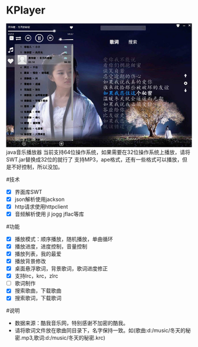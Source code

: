 # KPlayer
![img](./KPlayer/src/images/kp.jpg)
java音乐播放器
当前支持64位操作系统，如果需要在32位操作系统上播放，请将SWT.jar替换成32位的就行了 
支持MP3，ape格式，还有一些格式可以播放，但是不好控制，所以没加。

#技术
- [x] 界面库SWT
- [x] json解析使用jackson
- [x] http请求使用httpclient
- [x] 音频解析使用 jl jogg jflac等库

#功能
- [x] 播放模式：顺序播放，随机播放，单曲循环
- [x] 播放进度，进度控制，音量控制
- [x] 播放列表，我的最爱
- [x] 播放背景修改
- [x] 桌面悬浮歌词，背景歌词，歌词进度修正
- [x] 支持lrc，krc，zlrc
- [ ] 歌词制作
- [x] 搜索歌曲，下载歌曲
- [x] 搜索歌词，下载歌词

#说明
 * 数据来源：酷我音乐网，特别感谢不加密的酷我。
 * 请将歌词文件放在歌曲同目录下，名字保持一致。如(歌曲:d:/music/冬天的秘密.mp3,歌词:d:/music/冬天的秘密.krc)
